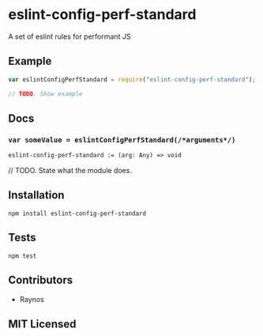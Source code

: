 # eslint-config-perf-standard

<!--
    [![build status][build-png]][build]
    [![Coverage Status][cover-png]][cover]
    [![Davis Dependency status][dep-png]][dep]
-->

<!-- [![NPM][npm-png]][npm] -->

A set of eslint rules for performant JS

## Example

```js
var eslintConfigPerfStandard = require("eslint-config-perf-standard");

// TODO. Show example
```

## Docs

### `var someValue = eslintConfigPerfStandard(/*arguments*/)`

<!--
  This is a jsig notation of your interface.
  https://github.com/Raynos/jsig
-->
```ocaml
eslint-config-perf-standard := (arg: Any) => void
```

// TODO. State what the module does.

## Installation

`npm install eslint-config-perf-standard`

## Tests

`npm test`

## Contributors

 - Raynos

## MIT Licensed

  [build-png]: https://secure.travis-ci.org/Raynos/eslint-config-perf-standard.png
  [build]: https://travis-ci.org/Raynos/eslint-config-perf-standard
  [cover-png]: https://coveralls.io/repos/Raynos/eslint-config-perf-standard/badge.png
  [cover]: https://coveralls.io/r/Raynos/eslint-config-perf-standard
  [dep-png]: https://david-dm.org/Raynos/eslint-config-perf-standard.png
  [dep]: https://david-dm.org/Raynos/eslint-config-perf-standard
  [npm-png]: https://nodei.co/npm/eslint-config-perf-standard.png?stars&downloads
  [npm]: https://nodei.co/npm/eslint-config-perf-standard
